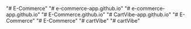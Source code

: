 "# E-Commerce" 
"# e-commerce-app.github.io" 
"# e-commerce-app.github.io" 
"# E-Commerce.github.io" 
"# CartVibe-app.github.io" 
"# E-Commerce" 
"# E-Commerce" 
"# cartVibe" 
"# cartVibe" 
